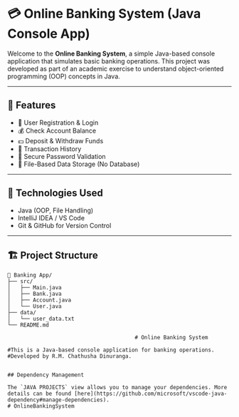 
# 💳 Online Banking System (Java Console App)

Welcome to the **Online Banking System**, a simple Java-based console application that simulates basic banking operations. This project was developed as part of an academic exercise to understand object-oriented programming (OOP) concepts in Java.

---

## 🚀 Features

- 🧑 User Registration & Login
- 💰 Check Account Balance
- 💵 Deposit & Withdraw Funds
- 📄 Transaction History
- 🔐 Secure Password Validation
- 📁 File-Based Data Storage (No Database)

---

## 📌 Technologies Used

- Java (OOP, File Handling)
- IntelliJ IDEA / VS Code
- Git & GitHub for Version Control

---

## 🏗️ Project Structure

```plaintext
📁 Banking App/
├── src/
│   ├── Main.java
│   ├── Bank.java
│   ├── Account.java
│   └── User.java
├── data/
│   └── user_data.txt
└── README.md

                                        # Online Banking System

#This is a Java-based console application for banking operations.
#Developed by R.M. Chathusha Dinuranga.


## Dependency Management

The `JAVA PROJECTS` view allows you to manage your dependencies. More details can be found [here](https://github.com/microsoft/vscode-java-dependency#manage-dependencies).
# OnlineBankingSystem

